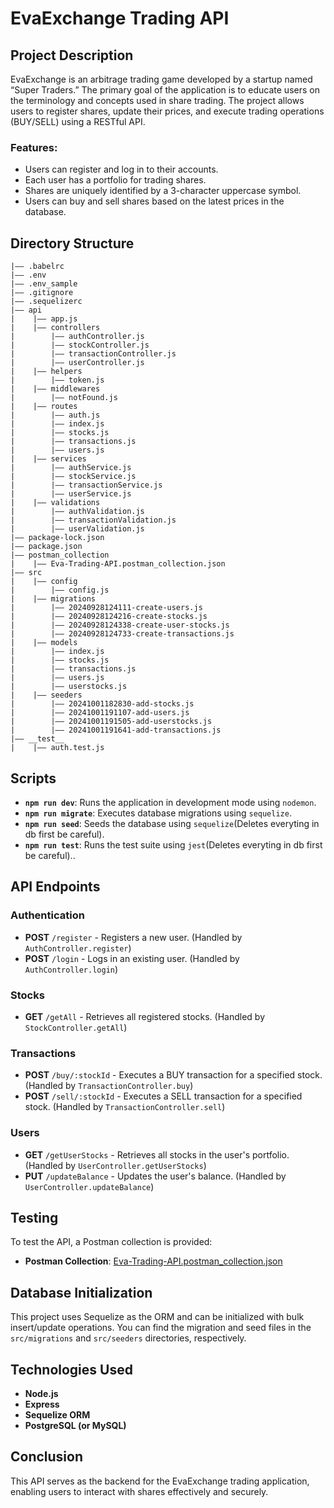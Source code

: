 # EvaExchange Trading API

## Project Description

EvaExchange is an arbitrage trading game developed by a startup named “Super Traders.” The primary goal of the application is to educate users on the terminology and concepts used in share trading. The project allows users to register shares, update their prices, and execute trading operations (BUY/SELL) using a RESTful API.

### Features:

- Users can register and log in to their accounts.
- Each user has a portfolio for trading shares.
- Shares are uniquely identified by a 3-character uppercase symbol.
- Users can buy and sell shares based on the latest prices in the database.

## Directory Structure

```
|—— .babelrc
|—— .env
|—— .env_sample
|—— .gitignore
|—— .sequelizerc
|—— api
|    |—— app.js
|    |—— controllers
|        |—— authController.js
|        |—— stockController.js
|        |—— transactionController.js
|        |—— userController.js
|    |—— helpers
|        |—— token.js
|    |—— middlewares
|        |—— notFound.js
|    |—— routes
|        |—— auth.js
|        |—— index.js
|        |—— stocks.js
|        |—— transactions.js
|        |—— users.js
|    |—— services
|        |—— authService.js
|        |—— stockService.js
|        |—— transactionService.js
|        |—— userService.js
|    |—— validations
|        |—— authValidation.js
|        |—— transactionValidation.js
|        |—— userValidation.js
|—— package-lock.json
|—— package.json
|—— postman_collection
|    |—— Eva-Trading-API.postman_collection.json
|—— src
|    |—— config
|        |—— config.js
|    |—— migrations
|        |—— 20240928124111-create-users.js
|        |—— 20240928124216-create-stocks.js
|        |—— 20240928124338-create-user-stocks.js
|        |—— 20240928124733-create-transactions.js
|    |—— models
|        |—— index.js
|        |—— stocks.js
|        |—— transactions.js
|        |—— users.js
|        |—— userstocks.js
|    |—— seeders
|        |—— 20241001182830-add-stocks.js
|        |—— 20241001191107-add-users.js
|        |—— 20241001191505-add-userstocks.js
|        |—— 20241001191641-add-transactions.js
|—— __test__
|    |—— auth.test.js
```

## Scripts

- **`npm run dev`**: Runs the application in development mode using `nodemon`.
- **`npm run migrate`**: Executes database migrations using `sequelize`.
- **`npm run seed`**: Seeds the database using `sequelize`(Deletes everyting in db first be careful).
- **`npm run test`**: Runs the test suite using `jest`(Deletes everyting in db first be careful)..

## API Endpoints

### Authentication

- **POST** `/register` - Registers a new user. (Handled by `AuthController.register`)
- **POST** `/login` - Logs in an existing user. (Handled by `AuthController.login`)

### Stocks

- **GET** `/getAll` - Retrieves all registered stocks. (Handled by `StockController.getAll`)

### Transactions

- **POST** `/buy/:stockId` - Executes a BUY transaction for a specified stock. (Handled by `TransactionController.buy`)
- **POST** `/sell/:stockId` - Executes a SELL transaction for a specified stock. (Handled by `TransactionController.sell`)

### Users

- **GET** `/getUserStocks` - Retrieves all stocks in the user's portfolio. (Handled by `UserController.getUserStocks`)
- **PUT** `/updateBalance` - Updates the user's balance. (Handled by `UserController.updateBalance`)

## Testing

To test the API, a Postman collection is provided:

- **Postman Collection**: [Eva-Trading-API.postman_collection.json](./postman_collection/Eva-Trading-API.postman_collection.json)

## Database Initialization

This project uses Sequelize as the ORM and can be initialized with bulk insert/update operations. You can find the migration and seed files in the `src/migrations` and `src/seeders` directories, respectively.

## Technologies Used

- **Node.js**
- **Express**
- **Sequelize ORM**
- **PostgreSQL (or MySQL)**

## Conclusion

This API serves as the backend for the EvaExchange trading application, enabling users to interact with shares effectively and securely.
